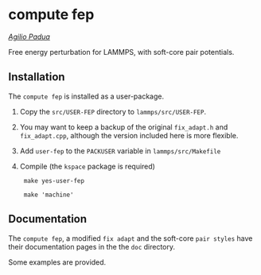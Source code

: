 compute fep
===========

_[Agilio Padua](http://tim.univ-bpclermont.fr/apadua)_

Free energy perturbation for LAMMPS, with soft-core pair potentials.


Installation
------------

The `compute fep` is installed as a user-package.

1. Copy the `src/USER-FEP` directory to `lammps/src/USER-FEP`.

2. You may want to keep a backup of the original `fix_adapt.h` and
   `fix_adapt.cpp`, although the version included here is more flexible.

2. Add `user-fep` to the `PACKUSER` variable in `lammps/src/Makefile`

3. Compile (the `kspace` package is required)

        make yes-user-fep

        make 'machine'


Documentation
-------------

The `compute fep`, a modified `fix adapt` and the soft-core `pair
styles` have their documentation pages in the the `doc` directory.

Some examples are provided.
